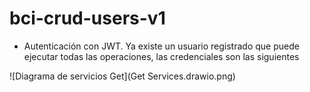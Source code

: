 # bci-crud-users-v1

- Autenticación con JWT. Ya existe un usuario registrado que puede ejecutar todas las operaciones, las credenciales son las siguientes

![Diagrama de servicios Get](Get Services.drawio.png)
